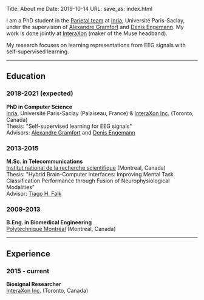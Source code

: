 Title: About me
Date: 2019-10-14
URL:
save_as: index.html

I am a PhD student in the [Parietal team](https://team.inria.fr/parietal/) at [Inria](https://www.inria.fr/en/centre/saclay), Université Paris-Saclay, under the supervision of [Alexandre Gramfort](http://alexandre.gramfort.net/) and [Denis Engemann](https://denis-engemann.de/).
My work is done jointly at [InteraXon](https://choosemuse.com/) (maker of the Muse headband).

My research focuses on learning representations from EEG signals with self-supervised learning.

---

## Education

### 2018-2021 (expected)
**PhD in Computer Science**  
[Inria](https://www.inria.fr/en/centre/saclay), Université Paris-Saclay (Palaiseau, France) & [InteraXon Inc.](https://choosemuse.com/) (Toronto, Canada)  
Thesis: "Self-supervised learning for EEG signals"  
Advisors: [Alexandre Gramfort](http://alexandre.gramfort.net/) and [Denis Engemann](https://denis-engemann.de/)

### 2013-2015
**M.Sc. in Telecommunications**  
[Institut national de la recherche scientifique](http://inrs.ca/) (Montreal, Canada)  
Thesis: "Hybrid Brain-Computer Interfaces: Improving Mental Task Classification Performance through Fusion of Neurophysiological Modalities"  
Advisor: [Tiago H. Falk](http://musaelab.ca/team-view/prof-tiago-h-falk/)

### 2009-2013
**B.Eng. in Biomedical Engineering**  
[Polytechnique Montréal](https://www.polymtl.ca/) (Montreal, Canada)

---

## Experience

### 2015 - current
**Biosignal Researcher**  
[InteraXon Inc.](https://choosemuse.com/) (Toronto, Canada)
